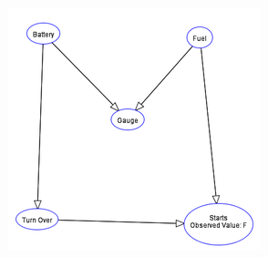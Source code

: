 ![graph](https://github.com/ElifHangul/MachineLearning/blob/master/ProbabilisticGraphicalModels/example_graph.png?raw=true)
